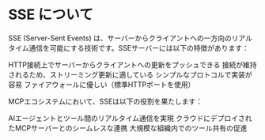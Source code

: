 # SSE について

SSE (Server-Sent Events) は、サーバーからクライアントへの一方向のリアルタイム通信を可能にする技術です。SSEサーバーには以下の特徴があります：

HTTP接続上でサーバーからクライアントへの更新をプッシュできる
接続が維持されるため、ストリーミング更新に適している
シンプルなプロトコルで実装が容易
ファイアウォールに優しい（標準HTTPポートを使用）

MCPエコシステムにおいて、SSEは以下の役割を果たします：

AIエージェントとツール間のリアルタイム通信を実現
クラウドにデプロイされたMCPサーバーとのシームレスな連携
大規模な組織内でのツール共有の促進


